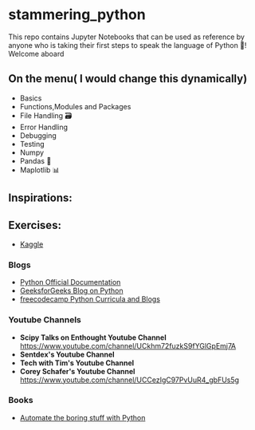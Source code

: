 # stammering_python
This repo contains Jupyter Notebooks that can be used as reference by anyone who is taking their first steps to speak the language of Python 🐍!
Welcome aboard

## On the menu( I would change this dynamically)
* Basics
* Functions,Modules and Packages
* File Handling 🗃
* Error Handling
* Debugging
* Testing
* Numpy 
* Pandas 🐼
* Maplotlib 📊

## Inspirations:

## Exercises:

* [Kaggle](https://www.kaggle.com/learn/python)

### Blogs
* [Python Official Documentation](https://docs.python.org/3/tutorial/index.html)
* [GeeksforGeeks Blog on Python](https://www.geeksforgeeks.org/python-programming-language/)
* [freecodecamp Python Curricula and Blogs](https://www.freecodecamp.org/learn/)

### Youtube Channels

* **Scipy Talks on Enthought Youtube Channel** https://www.youtube.com/channel/UCkhm72fuzkS9fYGlGpEmj7A
* **Sentdex's Youtube Channel**
* **Tech with Tim's Youtube Channel**
* **Corey Schafer's Youtube Channel** https://www.youtube.com/channel/UCCezIgC97PvUuR4_gbFUs5g

### Books

* [Automate the boring stuff with Python](https://automatetheboringstuff.com/)


